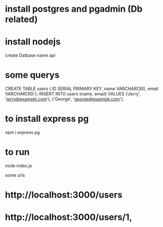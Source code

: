 

# install postgres and pgadmin (Db related)
# install nodejs 
create Datbase name api 
# some querys
CREATE TABLE users (
  ID SERIAL PRIMARY KEY,
  name VARCHAR(30),
  email VARCHAR(30)
);
INSERT INTO users (name, email)
  VALUES ('Jerry', 'jerry@example.com'), ('George', 'george@example.com');

# to install express pg 
npm i express pg

# to run
node index.js

some urls
 # http://localhost:3000/users 
 # http://localhost:3000/users/1,